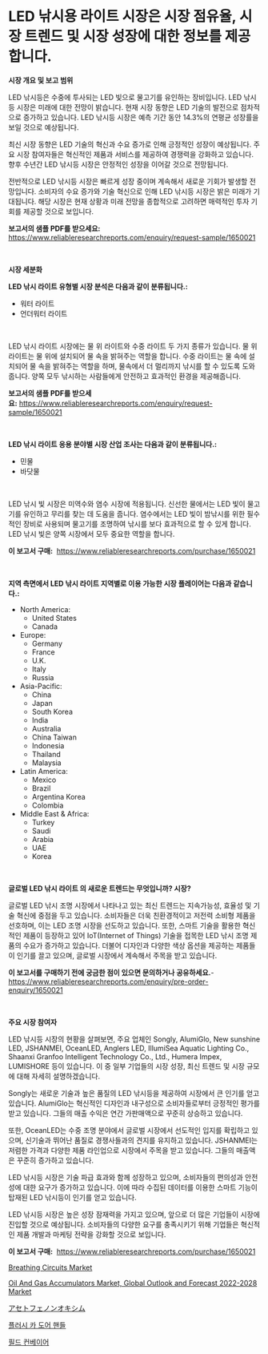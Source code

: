 <p><h1>LED 낚시용 라이트 시장은 시장 점유율, 시장 트렌드 및 시장 성장에 대한 정보를 제공합니다.</h1></p><p><strong>시장 개요 및 보고 범위</strong></p>
<p><p>LED 낚시등은 수중에 투사되는 LED 빛으로 물고기를 유인하는 장비입니다. LED 낚시등 시장은 미래에 대한 전망이 밝습니다. 현재 시장 동향은 LED 기술의 발전으로 점차적으로 증가하고 있습니다. LED 낚시등 시장은 예측 기간 동안 14.3%의 연평균 성장률을 보일 것으로 예상됩니다. </p><p>최신 시장 동향은 LED 기술의 혁신과 수요 증가로 인해 긍정적인 성장이 예상됩니다. 주요 시장 참여자들은 혁신적인 제품과 서비스를 제공하여 경쟁력을 강화하고 있습니다. 향후 수년간 LED 낚시등 시장은 안정적인 성장을 이어갈 것으로 전망됩니다. </p><p>전반적으로 LED 낚시등 시장은 빠르게 성장 중이며 계속해서 새로운 기회가 발생할 전망입니다. 소비자의 수요 증가와 기술 혁신으로 인해 LED 낚시등 시장은 밝은 미래가 기대됩니다. 해당 시장은 현재 상황과 미래 전망을 종합적으로 고려하면 매력적인 투자 기회를 제공할 것으로 보입니다.</p></p>
<p><strong>보고서의 샘플 PDF를 받으세요:</strong> <a href="https://www.reliableresearchreports.com/enquiry/request-sample/1650021">https://www.reliableresearchreports.com/enquiry/request-sample/1650021</a></p>
<p>&nbsp;</p>
<p><strong>시장 세분화</strong></p>
<p><strong>LED 낚시 라이트 유형별 시장 분석은 다음과 같이 분류됩니다.:</strong></p>
<p><ul><li>워터 라이트</li><li>언더워터 라이트</li></ul></p>
<p>&nbsp;</p>
<p><p>LED 낚시 라이트 시장에는 물 위 라이트와 수중 라이트 두 가지 종류가 있습니다. 물 위 라이트는 물 위에 설치되어 물 속을 밝혀주는 역할을 합니다. 수중 라이트는 물 속에 설치되어 물 속을 밝혀주는 역할을 하며, 물속에서 더 멀리까지 낚시를 할 수 있도록 도와줍니다. 양쪽 모두 낚시하는 사람들에게 안전하고 효과적인 환경을 제공해줍니다.</p></p>
<p><strong>보고서의 샘플 PDF를 받으세요:</strong>&nbsp;<a href="https://www.reliableresearchreports.com/enquiry/request-sample/1650021">https://www.reliableresearchreports.com/enquiry/request-sample/1650021</a></p>
<p>&nbsp;</p>
<p><strong> LED 낚시 라이트 응용 분야별 시장 산업 조사는 다음과 같이 분류됩니다.:</strong></p>
<p><ul><li>민물</li><li>바닷물</li></ul></p>
<p>&nbsp;</p>
<p><p>LED 낚시 빛 시장은 미역수와 염수 시장에 적용됩니다. 신선한 물에서는 LED 빛이 물고기를 유인하고 무리를 찾는 데 도움을 줍니다. 염수에서는 LED 빛이 밤낚시를 위한 필수적인 장비로 사용되며 물고기를 조명하여 낚시를 보다 효과적으로 할 수 있게 합니다. LED 낚시 빛은 양쪽 시장에서 모두 중요한 역할을 합니다.</p></p>
<p><strong>이 보고서 구매:</strong>&nbsp; <a href="https://www.reliableresearchreports.com/purchase/1650021">https://www.reliableresearchreports.com/purchase/1650021</a></p>
<p>&nbsp;</p>
<p><strong>지역 측면에서 LED 낚시 라이트 지역별로 이용 가능한 시장 플레이어는 다음과 같습니다.:</strong></p>
<p><ul>
    <li>
        North America:
        <ul>
            <li>United States</li>
            <li>Canada</li>
        </ul>
    </li>
    <li>
        Europe:
        <ul>
            <li>Germany</li>
            <li>France</li>
            <li>U.K.</li>
            <li>Italy</li>
            <li>Russia</li>
        </ul>
    </li>
    <li>
        Asia-Pacific:
        <ul>
            <li>China</li>
            <li>Japan</li>
            <li>South Korea</li>
            <li>India</li>
            <li>Australia</li>
            <li>China Taiwan</li>
            <li>Indonesia</li>
            <li>Thailand</li>
            <li>Malaysia</li>
        </ul>
    </li>
    <li>
        Latin America:
        <ul>
            <li>Mexico</li>
            <li>Brazil</li>
            <li>Argentina Korea</li>
            <li>Colombia</li>
        </ul>
    </li>
    <li>
        Middle East & Africa:
        <ul>
            <li>Turkey</li>
            <li>Saudi</li>
            <li>Arabia</li>
            <li>UAE</li>
            <li>Korea</li>
        </ul>
    </li>
    </ul></p>
<p>&nbsp;</p>
<p><strong>글로벌 LED 낚시 라이트 의 새로운 트렌드는 무엇입니까? 시장?</strong></p>
<p><p>글로벌 LED 낚시 조명 시장에서 나타나고 있는 최신 트렌드는 지속가능성, 효율성 및 기술 혁신에 중점을 두고 있습니다. 소비자들은 더욱 친환경적이고 저전력 소비형 제품을 선호하며, 이는 LED 조명 시장을 선도하고 있습니다. 또한, 스마트 기술을 활용한 혁신적인 제품이 등장하고 있어 IoT(Internet of Things) 기술을 접목한 LED 낚시 조명 제품의 수요가 증가하고 있습니다. 더불어 디자인과 다양한 색상 옵션을 제공하는 제품들이 인기를 끌고 있으며, 글로벌 시장에서 계속해서 주목을 받고 있습니다.</p></p>
<p><strong>이 보고서를 구매하기 전에 궁금한 점이 있으면 문의하거나 공유하세요.</strong>- <a href="https://www.reliableresearchreports.com/enquiry/pre-order-enquiry/1650021">https://www.reliableresearchreports.com/enquiry/pre-order-enquiry/1650021</a></p>
<p>&nbsp;</p>
<p><strong>주요 시장 참여자</strong></p>
<p><p>LED 낚시등 시장의 현황을 살펴보면, 주요 업체인 Songly, AlumiGlo, New sunshine LED, JSHANMEI, OceanLED, Anglers LED, IllumiSea Aquatic Lighting Co., Shaanxi Granfoo Intelligent Technology Co., Ltd., Humera Impex, LUMISHORE 등이 있습니다. 이 중 일부 기업들의 시장 성장, 최신 트렌드 및 시장 규모에 대해 자세히 설명하겠습니다.</p><p>Songly는 새로운 기술과 높은 품질의 LED 낚시등을 제공하여 시장에서 큰 인기를 얻고 있습니다. AlumiGlo는 혁신적인 디자인과 내구성으로 소비자들로부터 긍정적인 평가를 받고 있습니다. 그들의 매출 수익은 연간 가판매액으로 꾸준히 상승하고 있습니다.</p><p>또한, OceanLED는 수중 조명 분야에서 글로벌 시장에서 선도적인 입지를 확립하고 있으며, 신기술과 뛰어난 품질로 경쟁사들과의 견지를 유지하고 있습니다. JSHANMEI는 저렴한 가격과 다양한 제품 라인업으로 시장에서 주목을 받고 있습니다. 그들의 매출액은 꾸준히 증가하고 있습니다.</p><p>LED 낚시등 시장은 기술 파급 효과와 함께 성장하고 있으며, 소비자들의 편의성과 안전성에 대한 요구가 증가하고 있습니다. 이에 따라 수집된 데이터를 이용한 스마트 기능이 탑재된 LED 낚시등이 인기를 얻고 있습니다.</p><p>LED 낚시등 시장은 높은 성장 잠재력을 가지고 있으며, 앞으로 더 많은 기업들이 시장에 진입할 것으로 예상됩니다. 소비자들의 다양한 요구를 충족시키기 위해 기업들은 혁신적인 제품 개발과 마케팅 전략을 강화할 것으로 보입니다.</p></p>
<p><strong>이 보고서 구매:</strong>&nbsp;&nbsp;<a href="https://www.reliableresearchreports.com/purchase/1650021">https://www.reliableresearchreports.com/purchase/1650021</a></p>
<p><p><a href="https://github.com/jerrycopelandthomaswsqd8q/Market-Research-Report-List-2/blob/main/breathing-circuits-market.md">Breathing Circuits Market</a></p><p><a href="https://www.linkedin.com/pulse/oil-gas-accumulators-market-global-outlook-forecast-2022-2028-o9sac?trackingId=ppSnQUZGVJO%2FmdJb8YhlTQ%3D%3D">Oil And Gas Accumulators Market, Global Outlook and Forecast 2022-2028 Market</a></p><p><a href="https://medium.com/@hazelnutt83/%E3%82%A2%E3%82%BB%E3%83%88%E3%83%95%E3%82%A7%E3%83%8E%E3%83%B3%E3%82%AA%E3%82%AD%E3%82%B7%E3%83%A0%E5%B8%82%E5%A0%B4%E3%81%AE%E3%83%A1%E3%83%88%E3%83%AA%E3%82%AF%E3%82%B9-%E5%B8%82%E5%A0%B4%E3%82%B7%E3%82%A7%E3%82%A2-%E3%83%88%E3%83%AC%E3%83%B3%E3%83%89-%E6%88%90%E9%95%B7%E3%83%91%E3%82%BF%E3%83%BC%E3%83%B3%E3%81%AE%E8%A7%A3%E8%AA%AD-1099c0f0e79d">アセトフェノンオキシム</a></p><p><a href="https://medium.com/@lucianmaluan2022/%EC%9E%90%EB%8F%99%EC%B0%A8-%EB%AC%B8-%EC%86%90%EC%9E%A1%EC%9D%B4-%EC%8B%9C%EC%9E%A5-%EB%B6%84%EC%84%9D-%EA%B8%80%EB%A1%9C%EB%B2%8C-%EC%82%B0%EC%97%85-%EC%A0%84%EB%A7%9D-%EB%B0%8F-%EC%98%88%EC%B8%A1-2024%EB%85%84%EB%B6%80%ED%84%B0-2031%EB%85%84-e125aa0df326">플러시 카 도어 핸들</a></p><p><a href="https://github.com/Hubertstyenger6685/Market-Research-Report-List-1/blob/main/48346159886.md">필드 컨베이어</a></p></p>
